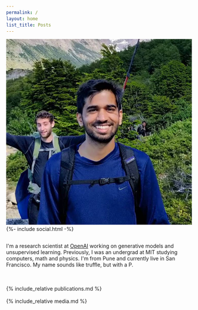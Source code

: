 ```yaml
---
permalink: /
layout: home
list_title: Posts
---
```


<img class="profile" src="assets/imgs/profile.jpg">
<div style="padding-bottom: 15px">{%- include social.html -%}</div>

I'm a research scientist at [OpenAI][openai] working on generative models and unsupervised learning. Previously, I was an undergrad at MIT studying computers, math and physics. I'm from Pune and currently live in San Francisco. My name sounds like truffle, but with a P. 

[openai]: https://openai.com

<br id="Publications">
<br>
{% include_relative publications.md %}

<br id="Media">
<br>
{% include_relative media.md %}
